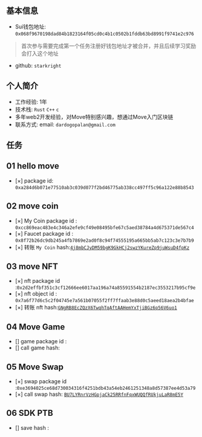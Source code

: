 ## 基本信息
- Sui钱包地址: `0x068f9670198dad84b1823164f05cd0c4b1c0502b1fddb63bd8991f9741e2c976`
> 首次参与需要完成第一个任务注册好钱包地址才被合并，并且后续学习奖励会打入这个地址
- github: `starkright`

## 个人简介
- 工作经验: 1年 
- 技术栈: `Rust` `C++` `c`
- 多年web2开发经验，对Move特别感兴趣，想通过Move入门区块链
- 联系方式: email: `dardogopalan@gmail.com` 

## 任务

##   01 hello move  
- [×] package id: `0xa284d6b071e77510ab3c039d077f2bd46775ab338cc497ff5c96a122e88b8543`

##   02 move coin
- [×] My Coin package id : `0xcc869eac483e4c346a2efe9cf49e08495bfe67c5aed38784a4d675371de567c4`
- [×] Faucet package id : `0x8f72b26dc9db245a4fb7869e2ad0f8c94f74555195a665bb5ab7c123c3e7b7b9`
- [×] 转账 `My Coin` hash:[`4j8mbCJyDM59bgK9GkHCj2swzYKureZp9juWsuD4fpKz`](https://suiscan.xyz/testnet/tx/4j8mbCJyDM59bgK9GkHCj2swzYKureZp9juWsuD4fpKz)

##   03 move NFT
- [×] nft package id :`0x2d2effbf351c3cf12666ee6017aa196a74a85591554b2187ec3553217b95cf9e`
- [×] nft object id : `0x7a6f77d6c5c2f04745e7a561b07055f2ff7ffaab3e88d0c5aeed18aea2b4bfae`
- [×] 转账 nft  hash:[`GNgRB8EcZQzX6TwqhTqAftAAHemYxTjiBGz6p56V6uo1`](https://suiscan.xyz/testnet/tx/GNgRB8EcZQzX6TwqhTqAftAAHemYxTjiBGz6p56V6uo1)

##   04 Move Game
- [] game package id :
- [] call game hash:

##   05 Move Swap
- [×] swap package id :`0xe3694025ce68d730034316f4251bdb43a54eb2461251348a8d57387ee4d53a79`
- [×] call swap hash: [`BU7LYRnrVzHGpjaCk25RRfnFqxWUQQfRUkjuLaR8mE5Y`](https://suiscan.xyz/testnet/tx/BU7LYRnrVzHGpjaCk25RRfnFqxWUQQfRUkjuLaR8mE5Y)

##   06 SDK PTB
- [] save hash :
